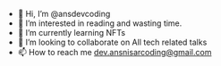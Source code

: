- 👋 Hi, I’m @ansdevcoding
- 👀 I’m interested in reading and wasting time.
- 🌱 I’m currently learning NFTs
- 💞️ I’m looking to collaborate on All tech related talks
- 📫 How to reach me
      dev.ansnisarcoding@gmail.com


<!---
ansdevcoding/ansdevcoding is a ✨ special ✨ repository because its `README.md` (this file) appears on your GitHub profile.
You can click the Preview link to take a look at your changes.
--->
